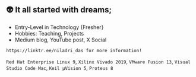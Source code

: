 ## 👽 It all started with dreams;

- Entry-Level in Technology {Fresher}
- Hobbies: Teaching, Projects
- Medium blog, YouTube post, X Social

`https://linktr.ee/niladri_das for more information!`

`Red Hat Enterprise Linux 9`, `Xilinx Vivado 2019`, `VMware Fusion 13`, `Visual Studio Code Mac`, `Keil µVision 5`, `Proteus 8`
